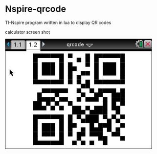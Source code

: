 # Nspire-qrcode
TI-Nspire program written in lua to display QR codes

calculator screen shot 

![calculator screen shot](https://raw.githubusercontent.com/kylelk/Nspire-qrcode/master/qrcode_screenshot.jpg?raw=true "calculator screen shot")
